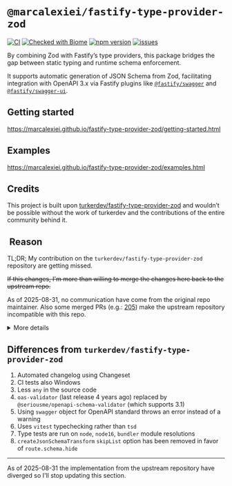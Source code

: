 # `@marcalexiei/fastify-type-provider-zod`

[![CI][CIBadge]][CIURL]
[![Checked with Biome][CheckerBadge]][CheckerURL]
[![npm version][npmVersionBadge]][npmVersionURL]
[![issues][issuesBadge]][issuesURL]

[CIBadge]: https://img.shields.io/github/actions/workflow/status/marcalexiei/fastify-type-provider-zod/ci.yml?style=for-the-badge&logo=github&event=push&label=CI
[CIURL]: https://github.com/marcalexiei/fastify-type-provider-zod/actions/workflows/ci.yml
[CheckerBadge]: https://img.shields.io/badge/Checked_with-Biome-60a5fa?style=for-the-badge&logo=biome
[CheckerURL]: https://biomejs.dev
[npmVersionBadge]: https://img.shields.io/npm/v/@marcalexiei/fastify-type-provider-zod.svg?style=for-the-badge&logo=npm
[npmVersionURL]: https://www.npmjs.com/package/@marcalexiei/fastify-type-provider-zod
[issuesBadge]: https://img.shields.io/github/issues/marcalexiei/fastify-type-provider-zod.svg?style=for-the-badge
[issuesURL]: https://github.com/marcalexiei/fastify-type-provider-zod/issues

By combining Zod with Fastify’s type providers, this package bridges the gap between static typing and runtime schema enforcement.

It supports automatic generation of JSON Schema from Zod, facilitating integration with OpenAPI 3.x via Fastify plugins like [`@fastify/swagger`](https://github.com/fastify/fastify-swagger) and [`@fastify/swagger-ui`](https://github.com/fastify/fastify-swagger-ui).

## Getting started

<https://marcalexiei.github.io/fastify-type-provider-zod/getting-started.html>

## Examples

<https://marcalexiei.github.io/fastify-type-provider-zod/examples.html>

## Credits

This project is built upon [turkerdev/fastify-type-provider-zod](https://github.com/turkerdev/fastify-type-provider-zod)
and wouldn’t be possible without the work of turkerdev and the contributions of the entire community behind it.

##  Reason

TL;DR; My contribution on the `turkerdev/fastify-type-provider-zod` repository are getting missed.

~~If this changes, I'm more than willing to merge the changes here back to the upstream repo.~~

As of 2025-08-31, no communication have come from the original repo maintainer.
Also some merged PRs (e.g.: [205](https://github.com/turkerdev/fastify-type-provider-zod/pull/205)) make the upstream repository incompatible with this repo.

<details>

<summary>More details</summary>

My contribution are getting missed: <https://github.com/turkerdev/fastify-type-provider-zod/pull/174#issuecomment-3023602822>

Recent PRs not opened by me are reviewed before mine: <https://github.com/turkerdev/fastify-type-provider-zod/pull/176#issuecomment-3018610310>

This happened in the same way here:

- My PR: <https://github.com/turkerdev/fastify-type-provider-zod/pull/196>
- Another PR opened 3 days later: <https://github.com/turkerdev/fastify-type-provider-zod/pull/197>

Ignored PRs:

- <https://github.com/turkerdev/fastify-type-provider-zod/pull/185> (re add CI tests for windows)
- <https://github.com/turkerdev/fastify-type-provider-zod/pull/186>
- <https://github.com/turkerdev/fastify-type-provider-zod/pull/194>

Ignored issues:

- <https://github.com/turkerdev/fastify-type-provider-zod/pull/181> - maintenance improvements
- <https://github.com/turkerdev/fastify-type-provider-zod/pull/190> - changelog request for 5.0.2

</details>

## Differences from `turkerdev/fastify-type-provider-zod`

1. Automated changelog using Changeset
2. CI tests also Windows
3. Less `any` in the source code
4. `oas-validator` (last release 4 years ago) replaced by `@seriousme/openapi-schema-validator`
   (which supports 3.1)
5. Using `swagger` object for OpenAPI standard throws an error instead of a warning
6. Uses `vitest` typechecking rather than `tsd`
7. Type tests are run on `node`, `node16`, `bundler` module resolutions
8. `createJsonSchemaTransform` `skipList` option has been removed in favor of `route.schema.hide`

---

As of 2025-08-31 the implementation from the upstream repository have diverged so I'll stop updating this section.
